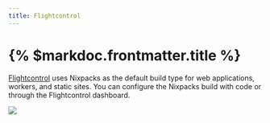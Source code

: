```yaml
---
title: Flightcontrol
---
```


# {% $markdoc.frontmatter.title %}

[Flightcontrol](https://www.flightcontrol.dev?ref=nixpacks) uses Nixpacks as the default build type for web applications, workers, and static sites. You can configure the Nixpacks build with code or through the Flightcontrol dashboard.

![](/images/flightcontrol.png)
